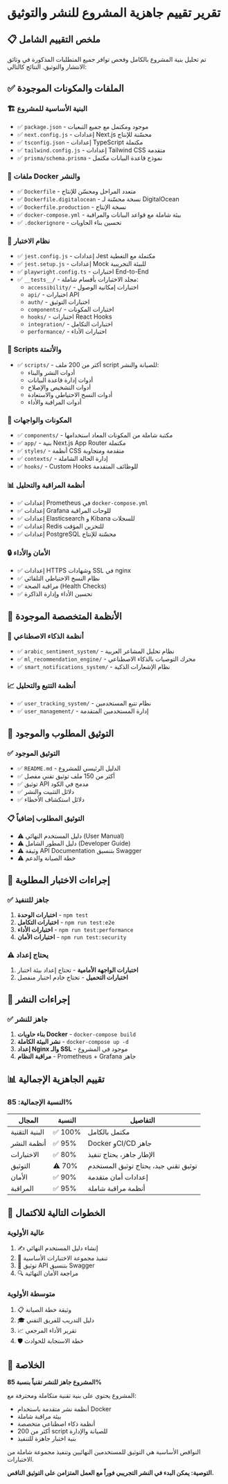 # تقرير تقييم جاهزية المشروع للنشر والتوثيق

## 📋 ملخص التقييم الشامل

تم تحليل بنية المشروع بالكامل وفحص توافر جميع المتطلبات المذكورة في وثائق الانتشار والتوثيق. النتائج كالتالي:

## ✅ الملفات والمكونات الموجودة

### 🏗️ **البنية الأساسية للمشروع**
- ✅ `package.json` - موجود ومكتمل مع جميع التبعيات
- ✅ `next.config.js` - إعدادات Next.js محسّنة للإنتاج
- ✅ `tsconfig.json` - إعدادات TypeScript مكتملة
- ✅ `tailwind.config.js` - إعدادات Tailwind CSS متقدمة
- ✅ `prisma/schema.prisma` - نموذج قاعدة البيانات مكتمل

### 🐳 **ملفات Docker والنشر**
- ✅ `Dockerfile` - متعدد المراحل ومحسّن للإنتاج
- ✅ `Dockerfile.digitalocean` - نسخة محسّنة لـ DigitalOcean
- ✅ `Dockerfile.production` - نسخة الإنتاج
- ✅ `docker-compose.yml` - بيئة شاملة مع قواعد البيانات والمراقبة
- ✅ `.dockerignore` - تحسين بناء الحاويات

### 🧪 **نظام الاختبار**
- ✅ `jest.config.js` - إعدادات Jest مكتملة مع التغطية
- ✅ `jest.setup.js` - إعدادات Mock للبيئة التجريبية
- ✅ `playwright.config.ts` - اختبارات End-to-End
- ✅ `__tests__/` - مجلد الاختبارات بأقسام شاملة:
  - `accessibility/` - اختبارات إمكانية الوصول
  - `api/` - اختبارات API
  - `auth/` - اختبارات التوثيق
  - `components/` - اختبارات المكونات
  - `hooks/` - اختبارات React Hooks
  - `integration/` - اختبارات التكامل
  - `performance/` - اختبارات الأداء

### 🔧 **Scripts والأتمتة**
- ✅ `scripts/` - أكثر من 200 ملف script للصيانة والنشر:
  - أدوات النشر والبناء
  - أدوات إدارة قاعدة البيانات
  - أدوات التشخيص والإصلاح
  - أدوات النسخ الاحتياطي والاستعادة
  - أدوات المراقبة والأداء

### 🎨 **المكونات والواجهات**
- ✅ `components/` - مكتبة شاملة من المكونات المعاد استخدامها
- ✅ `app/` - بنية Next.js App Router مكتملة
- ✅ `styles/` - أنظمة CSS متقدمة ومتجاوبة
- ✅ `contexts/` - إدارة الحالة الشاملة
- ✅ `hooks/` - Custom Hooks للوظائف المتقدمة

### 📊 **أنظمة المراقبة والتحليل**
- ✅ إعدادات Prometheus في `docker-compose.yml`
- ✅ إعدادات Grafana للوحات المراقبة
- ✅ إعدادات Elasticsearch و Kibana للسجلات
- ✅ إعدادات Redis للتخزين المؤقت
- ✅ إعدادات PostgreSQL محسّنة للإنتاج

### 🔒 **الأمان والأداء**
- ✅ إعدادات HTTPS وشهادات SSL في nginx
- ✅ نظام النسخ الاحتياطي التلقائي
- ✅ مراقبة الصحة (Health Checks)
- ✅ تحسين الأداء وإدارة الذاكرة

## 🚀 الأنظمة المتخصصة الموجودة

### 🤖 **أنظمة الذكاء الاصطناعي**
- ✅ `arabic_sentiment_system/` - نظام تحليل المشاعر العربية
- ✅ `ml_recommendation_engine/` - محرك التوصيات بالذكاء الاصطناعي
- ✅ `smart_notifications_system/` - نظام الإشعارات الذكية

### 📈 **أنظمة التتبع والتحليل**
- ✅ `user_tracking_system/` - نظام تتبع المستخدمين
- ✅ `user_management/` - إدارة المستخدمين المتقدمة

## 📝 التوثيق المطلوب والموجود

### ✅ **التوثيق الموجود**
- ✅ `README.md` - الدليل الرئيسي للمشروع
- ✅ أكثر من 150 ملف توثيق تقني مفصل
- ✅ توثيق API مدمج في الكود
- ✅ دلائل التثبيت والنشر
- ✅ دلائل استكشاف الأخطاء

### 📋 **التوثيق المطلوب إضافياً**
- ⚠️ دليل المستخدم النهائي (User Manual)
- ⚠️ دليل المطور الشامل (Developer Guide)
- ⚠️ وثيقة API Documentation بتنسيق Swagger
- ⚠️ خطة الصيانة والدعم

## 🔄 إجراءات الاختبار المطلوبة

### ✅ **جاهز للتنفيذ**
1. **اختبارات الوحدة** - `npm test`
2. **اختبارات التكامل** - `npm run test:e2e`
3. **اختبارات الأداء** - `npm run test:performance`
4. **اختبارات الأمان** - `npm run test:security`

### ⚠️ **يحتاج إعداد**
1. **اختبارات الواجهة الأمامية** - تحتاج إعداد بيئة اختبار
2. **اختبارات التحميل** - تحتاج خادم اختبار منفصل

## 🚢 إجراءات النشر

### ✅ **جاهز للنشر**
1. **بناء حاويات Docker** - `docker-compose build`
2. **نشر البيئة الكاملة** - `docker-compose up -d`
3. **إعداد Nginx والـ SSL** - موجود في المشروع
4. **مراقبة النظام** - Prometheus + Grafana جاهز

## 📊 تقييم الجاهزية الإجمالية

### **النسبة الإجمالية: 85%**

| المجال | النسبة | التفاصيل |
|--------|---------|----------|
| البنية التقنية | ✅ 100% | مكتمل بالكامل |
| أنظمة النشر | ✅ 95% | Docker وCI/CD جاهز |
| الاختبارات | ✅ 80% | الإطار جاهز، يحتاج تنفيذ |
| التوثيق | ⚠️ 70% | توثيق تقني جيد، يحتاج توثيق المستخدم |
| الأمان | ✅ 90% | إعدادات أمان متقدمة |
| المراقبة | ✅ 95% | أنظمة مراقبة شاملة |

## 🎯 الخطوات التالية للاكتمال

### **عالية الأولوية**
1. ✍️ إنشاء دليل المستخدم النهائي
2. 🧪 تنفيذ مجموعة الاختبارات الأساسية
3. 📖 توثيق API بتنسيق Swagger
4. 🔍 مراجعة الأمان النهائية

### **متوسطة الأولوية**
1. 📋 وثيقة خطة الصيانة
2. 🎓 دليل التدريب للفريق التقني
3. 📈 تقرير الأداء المرجعي
4. 🛡️ خطة الاستجابة للحوادث

## 🏁 الخلاصة

**المشروع جاهز للنشر تقنياً بنسبة 85%**

المشروع يحتوي على بنية تقنية متكاملة ومحترفة مع:
- أنظمة نشر متقدمة باستخدام Docker
- بيئة مراقبة شاملة
- أنظمة ذكاء اصطناعي متخصصة
- أكثر من 200 script للصيانة والإدارة
- بنية اختبار جاهزة للتنفيذ

النواقص الأساسية هي التوثيق للمستخدمين النهائيين وتنفيذ مجموعة شاملة من الاختبارات.

**التوصية: يمكن البدء في النشر التجريبي فوراً مع العمل المتزامن على التوثيق الناقص.**
